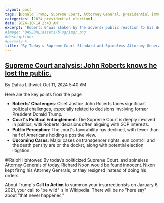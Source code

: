 ```yaml
---
layout: post
tags: [Donald Trump, Supreme Court, Attorney General, presidential immunity]
categories: [2024 presidential election]
date: 2024-10-14 2:43 AM
excerpt: 'Roberts 0“was shaken by the adverse public reaction to his decision affording Trump substantial immunity from criminal prosecution. His protestations that the case concerned the presidency, not Trump, held little currency. His protestations that the case concerned the presidency, not Trump, held little currency..'
#image: 'BASEURL/assets/blog/img/.png'
#description:
#permalink:
title: "By Today's Supreme Court Standard and Spineless Attorney Generals, Richard Nixon Would Be Innocent."
---
```



## [Supreme Court analysis: John Roberts knows he lost the public.](https://slate.com/news-and-politics/2024/10/supreme-court-analysis-john-roberts-public-confidence-crash.html)

By Dahlia Lithwick
Oct 11, 2024 5:40 AM


Here are the key points from the page:

- **Roberts' Challenges**: Chief Justice John Roberts faces significant political challenges, especially related to decisions involving former President Donald Trump.
- **Court's Political Entanglement**: The Supreme Court is deeply involved in politics, with Roberts' decisions often aligning with GOP interests.
- **Public Perception**: The court's favorability has declined, with fewer than half of Americans holding a positive view.
- **Upcoming Cases**: Major cases on transgender rights, gun control, and the death penalty are on the docket, along with potential election litigation.

@RalphHightower: By today’s politicized Supreme Court, and spineless Attorney Generals of today, Richard Nixon would be found innocent. Nixon kept firing his Attorney Generals, or they resigned instead of doing his orders.

About Trump's **Call to Action** to summon your insurrectionists on January 6, 2021, your call to "be wild" is in Wikipedia. There will be no "here say" about "that never happened."
